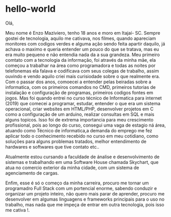 # hello-world
Olá, 

Meu nome é Enzo Maziviero, tenho 18 anos e moro em Itajaí- SC. 
Sempre gostei de tecnologia, aquilo me cativava, nos filmes, quando apareciam monitores com codigos verdes e alguma ação sendo feita apartir daquilo, já achava o maximo e queria entender um pouco do que se tratava, mas eu era muito pequeno e não entendia nada da a sua grandeza. 
Meu primeiro comtato com a tecnologia da informação, foi através da minha mãe, ela começou a trabalhar na área como programadora e todas as noites por telefonemas ela falava e codificava com seus colegas de trabalho, assim ouvindo e vendo aquilo criei mais curisiodade sobre o que realmente era. 
Com o passar dos anos, comoecei a entender pelas beiradas sobre a informatica, com os primeiros comandos no CMD, primeiros tutorias de instalação e configuração de programas, primeiros codigos fontes em jogos. 
Mas foi quando entrei no curso técnico de Informatica para internet (2019) que comecei a programar, estudar, entender o que era um sistema operacional, criar websites em HTML/PHP, desenvolver projetos em C como a configuração de um arduino, realizar consultas em SQL e mais alguns topicos. 
Isso foi de extrema importancia para meu crescimento profissional, pois ao longo do curso, consegui uma vaga de estagio ná área, atuando como Técnico de informatica,a demanda do emprego me fez aplicar todo o conhecimento recebido no curso em meu cotidiano, como soluções para alguns problemas tratados, melhor entendimento de hardwares e softwares que tive contato etc..

Atualmente estou cursando a faculdade de ánalise e desenvolvimento de sistemas e trabalhando em uma Software House chamada Skychart, que atua no comercio exterior da minha cidade, com um sistema de agenciamento de cargas.  

Enfim, esse é só o começo da minha carreira, procuro me tornar um programadro Full Stack com um portencial enorme, sabendo conduzir e organizar um projeto inteiro, não quero mais parar de aprender, procuro me desenvolver em algumas linguagens e frameworks principais para o uso no trabalho, mas nada que me impeça de entrar em outra tecnologia, pois isso me cativa !.
